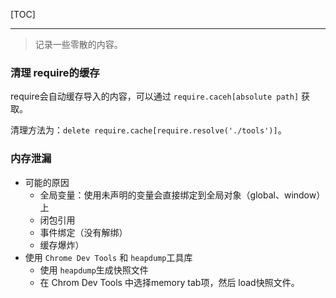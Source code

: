 [TOC]

---

> 记录一些零散的内容。



### 清理 require的缓存

require会自动缓存导入的内容，可以通过 `require.caceh[absolute path]` 获取。

清理方法为：`delete require.cache[require.resolve('./tools')]`。



### 内存泄漏

* 可能的原因
    * 全局变量：使用未声明的变量会直接绑定到全局对象（global、window）上
    * 闭包引用
    * 事件绑定（没有解绑）
    * 缓存爆炸）
* 使用 `Chrome Dev Tools` 和 `heapdump`工具库
    * 使用 `heapdump`生成快照文件
    * 在 Chrom Dev Tools 中选择memory tab项，然后 load快照文件。

